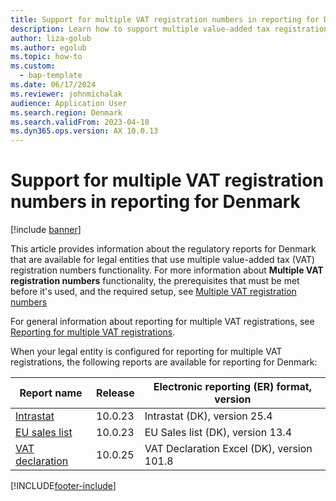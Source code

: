 ```yaml
---
title: Support for multiple VAT registration numbers in reporting for Denmark
description: Learn how to support multiple value-added tax registration numbers in reporting for Denmark, including a table that outlines releases for various report names.
author: liza-golub
ms.author: egolub
ms.topic: how-to
ms.custom: 
  - bap-template
ms.date: 06/17/2024
ms.reviewer: johnmichalak
audience: Application User
ms.search.region: Denmark
ms.search.validFrom: 2023-04-10
ms.dyn365.ops.version: AX 10.0.13
---
```


# Support for multiple VAT registration numbers in reporting for Denmark

[!include [banner](../../includes/banner.md)]

This article provides information about the regulatory reports for Denmark that are available for legal entities that use multiple value-added tax (VAT) registration numbers functionality. For more information about **Multiple VAT registration numbers** functionality, the prerequisites that must be met before it's used, and the required setup, see [Multiple VAT registration numbers](../global/emea-multiple-vat-registration-numbers.md)

For general information about reporting for multiple VAT registrations, see [Reporting for multiple VAT registrations](../global/emea-reporting-for-multiple-vat-registrations.md).

When your legal entity is configured for reporting for multiple VAT registrations, the following reports are available for reporting for Denmark:

| Report name     | Release | Electronic reporting (ER) format, version                |
|-----------------|---------|-----------------------------------|
| [Intrastat](emea-dnk-intrastat.md)       | 10.0.23 | Intrastat (DK), version 25.4      |
| [EU sales list](emea-dnk-eu-sales-list.md)   | 10.0.23 | EU Sales list (DK), version 13.4  |
| [VAT declaration](emea-dnk-vat-declaration-denmark.md) | 10.0.25 | VAT Declaration Excel (DK), version 101.8 |



[!INCLUDE[footer-include](../../../includes/footer-banner.md)]
